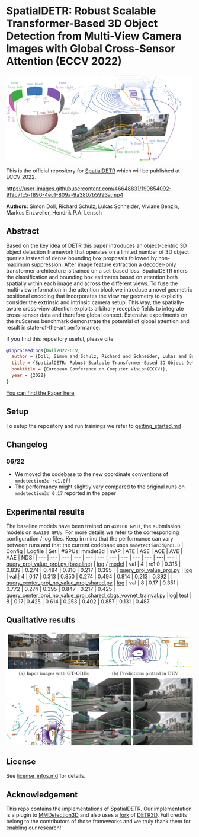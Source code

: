 # SpatialDETR: Robust Scalable Transformer-Based 3D Object Detection from Multi-View Camera Images with Global Cross-Sensor Attention (ECCV 2022)

![](img/overview.png "Overview")  

This is the official repository for [SpatialDETR](https://uni-tuebingen.de/securedl/sdl-eyJ0eXAiOiJKV1QiLCJhbGciOiJIUzI1NiJ9.eyJpYXQiOjE2NjMwODI0NjQsImV4cCI6MTY2MzE3MjQ2MSwidXNlciI6MCwiZ3JvdXBzIjpbMCwtMV0sImZpbGUiOiJmaWxlYWRtaW5cL1VuaV9UdWViaW5nZW5cL0Zha3VsdGFldGVuXC9JbmZvS29nbmlcL1dTSVwvQ29tR3JhcGhcL3B1YmxpY2F0aW9uc1wvMjAyMlwvRUNDVjIwMjItU3BhdGlhbERldHJcL0VDQ1YyMDIyLXNwYXRpYWxfZGV0ci5wZGYiLCJwYWdlIjoyMzczOTl9.iLxLzTD_7W1HiUOYb1RdNqR0o1FPIPXW-JYvC-__st8/ECCV2022-spatial_detr.pdf) which will be published at ECCV 2022.   


https://user-images.githubusercontent.com/46648831/190854092-9f9c7fc5-f890-4ec1-809a-9a3807b5993a.mp4  

**Authors**: Simon Doll, Richard Schulz, Lukas Schneider, Viviane Benzin, Markus Enzweiler, Hendrik P.A. Lensch
## Abstract
Based on the key idea of DETR this paper introduces an object-centric 3D object detection framework that operates on a limited number of 3D object queries instead of dense bounding box proposals followed by non-maximum suppression. After image feature extraction a decoder-only transformer architecture is trained on a set-based loss. SpatialDETR infers the classification and bounding box estimates based on attention both spatially within each image and across the different views. To fuse the multi-view information in the attention block we introduce a novel geometric positional encoding that incorporates the view ray geometry to explicitly consider the extrinsic and intrinsic camera setup. This way, the  spatially-aware cross-view attention exploits arbitrary receptive fields to integrate cross-sensor data and therefore global context. Extensive experiments on the nuScenes benchmark demonstrate the potential of global attention and result in state-of-the-art performance.

If you find this repository useful, please cite
```bibtex
@inproceedings{Doll2022ECCV,
  author = {Doll, Simon and Schulz, Richard and Schneider, Lukas and Benzin, Viviane and Enzweiler Markus and Lensch, Hendrik P.A.},
  title = {SpatialDETR: Robust Scalable Transformer-Based 3D Object Detection from Multi-View Camera Images with Global Cross-Sensor Attention},
  booktitle = {European Conference on Computer Vision(ECCV)},
  year = {2022}
}
```

[You can find the Paper here](https://uni-tuebingen.de/securedl/sdl-eyJ0eXAiOiJKV1QiLCJhbGciOiJIUzI1NiJ9.eyJpYXQiOjE2NjMwODI0NjQsImV4cCI6MTY2MzE3MjQ2MSwidXNlciI6MCwiZ3JvdXBzIjpbMCwtMV0sImZpbGUiOiJmaWxlYWRtaW5cL1VuaV9UdWViaW5nZW5cL0Zha3VsdGFldGVuXC9JbmZvS29nbmlcL1dTSVwvQ29tR3JhcGhcL3B1YmxpY2F0aW9uc1wvMjAyMlwvRUNDVjIwMjItU3BhdGlhbERldHJcL0VDQ1YyMDIyLXNwYXRpYWxfZGV0ci5wZGYiLCJwYWdlIjoyMzczOTl9.iLxLzTD_7W1HiUOYb1RdNqR0o1FPIPXW-JYvC-__st8/ECCV2022-spatial_detr.pdf)
## Setup
To setup the repository and run trainings we refer to [getting_started.md](getting_started.md)

## Changelog
### 06/22
- We moved the codebase to the new coordinate conventions of `mmdetection3d rc1.0ff`
- The performancy might slightly vary compared to the original runs on `mmdetection3d 0.17` reported in the paper


## Experimental results
The baseline models have been trained on `4xV100 GPUs`, the submission models on `8xA100 GPUs`. For more details we refer to the corresponding configuration / log files. Keep in mind that the performance can vary between runs and that the current codebase uses `mmdetection3d@rc1.0`
| Config  | Logfile | Set | #GPUs| mmdet3d | mAP | ATE | ASE | AOE | AVE | AAE | NDS|
| --- | --- | --- | --- | --- | --- | --- | --- | --- | --- | ---| --- |
| [query_proj_value_proj.py (baseline)](configs/submission/frozen_4/query_proj_value_proj.py)  | [log](training_logs/frozen_4/query_proj_value_proj.log) / [model](https://drive.google.com/file/d/1Tm6M0e-8QYBUeqwBwYpJk1EwxQbyZl6M/view?usp=sharing) | val | 4 | rc1.0 | 0.315 | 0.839 | 0.274 | 0.484 | 0.810 | 0.217 | 0.395 |
| [query_proj_value_proj.py](configs/submission/frozen_4/query_proj_value_proj.py)  | [log](training_logs/frozen_4/query_proj_value_proj_0_17.log) | val | 4 | 0.17 | 0.313 | 0.850 | 0.274 | 0.494 | 0.814 | 0.213 | 0.392 |
| [query_center_proj_no_value_proj_shared.py](configs/submission/frozen_1/query_center_proj_no_value_proj_shared.py)  | [log](training_logs/frozen_1/query_center_proj_no_value_proj_shared.log) | val | 8 | 0.17 | 0.351 | 0.772 | 0.274 | 0.395 | 0.847 | 0.217 | 0.425
| [query_center_proj_no_value_proj_shared_cbgs_vovnet_trainval.py](configs/submission/frozen_1/query_center_proj_no_value_proj_shared_cbgs_vovnet_trainval.py)  |[log](training_logs/frozen_1/query_center_proj_no_value_proj_shared_cbgs_vovnet_trainval.log)| test | 8 | 0.17| 0.425 | 0.614 | 0.253 | 0.402 | 0.857 | 0.131 | 0.487

## Qualitative results
![](img/qualitative_results.png "Visualization of predictions")
![](img/attention.png "Attention visualization for multiple queries")

## License
See [license_infos.md](license_infos.md) for details.

## Acknowledgement
This repo contains the implementations of SpatialDETR. Our implementation is a plugin to [MMDetection3D](https://github.com/open-mmlab/mmdetection3d) and also uses a [fork](https://github.com/SimonDoll/fusion_detr3d) of [DETR3D](https://github.com/WangYueFt/detr3d). Full credits belong to the contributors of those frameworks and we truly thank them for enabling our research!
